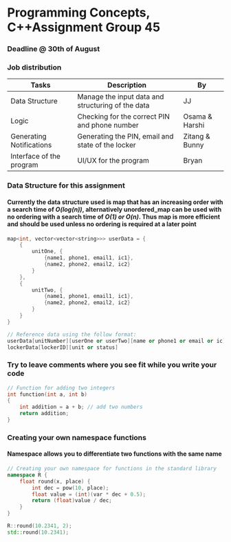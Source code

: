 # Programming Concepts, C++Assignment Group 45

### Deadline @ 30th of August

### Job distribution

| **Tasks**          | **Description**                                           | **By**   |
| ------------------------ | --------------------------------------------------------------- | -------------- |
| Data Structure           | Manage the input data and structuring of the data               | JJ             |
| Logic                    | Checking for the correct PIN and phone number                   | Osama & Harshi |
| Generating Notifications | Generating the PIN, email and state of the locker               | Zitang & Bunny |
| Interface of the program | UI/UX for the program                                           | Bryan          |

### Data Structure for this assignment
#### Currently the data structure used is **map** that has an increasing order with a search time of *O(log(n))*, alternatively **unordered_map** can be used with no ordering with a search time of *O(1) or O(n)*. Thus map is more efficient and should be used unless no ordering is required at a later point
```cpp
map<int, vector<vector<string>>> userData = {
    {
        unitOne, {
            {name1, phone1, email1, ic1},
            {name2, phone2, email2, ic2}
        }
    },
    {
        unitTwo, {
            {name1, phone1, email1, ic1},
            {name2, phone2, email2, ic2}
        }
    }
}

// Reference data using the follow format:
userData[unitNumber][userOne or userTwo][name or phone1 or email or ic]
lockerData[lockerID][unit or status]
```

### Try to leave comments where you see fit while you write your code

```cpp
// Function for adding two integers
int function(int a, int b)
{
    int addition = a + b; // add two numbers
    return addition;
}
```

### Creating your own namespace functions

#### Namespace allows you to differentiate two functions with the same name

```cpp
// Creating your own namespace for functions in the standard library
namespace R {
    float round(x, place) {
        int dec = pow(10, place);
        float value = (int)(var * dec + 0.5);
        return (float)value / dec;
    }
}

R::round(10.2341, 2);
std::round(10.2341);
```
